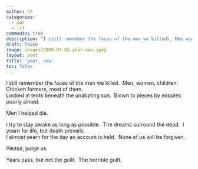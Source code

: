 ```yaml
---
author: CF
categories:
  - war
  - lïf
comments: true
description: "I still remember the faces of the men we killed\_ Men women children\_ Chicken farmers most of them..."
draft: false
image: images/2009-01-02-year-new.jpeg
layout: post
title: 'year, new'
toc: false
---
```

    
I still remember the faces of the men we killed.  Men, women, children.  Chicken farmers, most of them.    
Locked in tents beneath the unabating sun.  Blown to pieces by missiles poorly aimed.    
    
Men I helped die.    
    
I try to stay awake as long as possible.  The dreams surround the dead.  I yearn for life, but death prevails.    
I almost yearn for the day an account is held.  None of us will be forgiven.    
    
Please, judge us.    
    
Years pass, but not the guilt.  The horrible guilt.    

